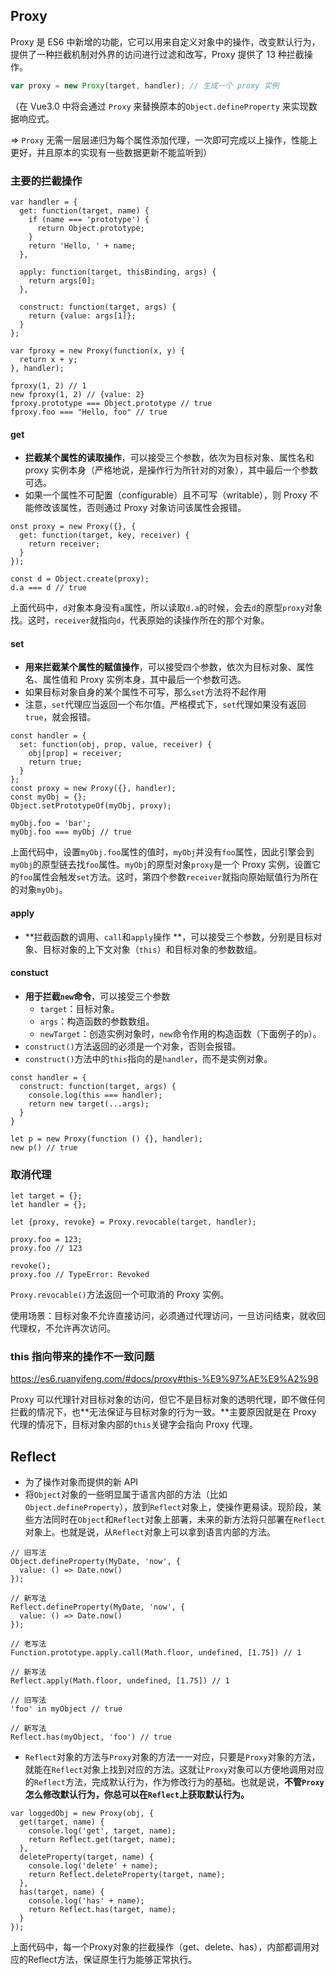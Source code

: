 ## Proxy

 Proxy 是 ES6 中新增的功能，它可以用来自定义对象中的操作，改变默认行为，提供了一种拦截机制对外界的访问进行过滤和改写，Proxy 提供了 13 种拦截操作。

```javascript
var proxy = new Proxy(target, handler); // 生成一个 proxy 实例
```

（在 Vue3.0 中将会通过 `Proxy` 来替换原本的`Object.defineProperty` 来实现数据响应式。

=> `Proxy` 无需一层层递归为每个属性添加代理，一次即可完成以上操作，性能上更好，并且原本的实现有一些数据更新不能监听到）



### 主要的拦截操作 

```
var handler = {
  get: function(target, name) {
    if (name === 'prototype') {
      return Object.prototype;
    }
    return 'Hello, ' + name;
  },

  apply: function(target, thisBinding, args) {
    return args[0];
  },

  construct: function(target, args) {
    return {value: args[1]};
  }
};

var fproxy = new Proxy(function(x, y) {
  return x + y;
}, handler);

fproxy(1, 2) // 1
new fproxy(1, 2) // {value: 2}
fproxy.prototype === Object.prototype // true
fproxy.foo === "Hello, foo" // true
```

#### get

- **拦截某个属性的读取操作**，可以接受三个参数，依次为目标对象、属性名和 proxy 实例本身（严格地说，是操作行为所针对的对象），其中最后一个参数可选。
- 如果一个属性不可配置（configurable）且不可写（writable），则 Proxy 不能修改该属性，否则通过 Proxy 对象访问该属性会报错。

```
onst proxy = new Proxy({}, {
  get: function(target, key, receiver) {
    return receiver;
  }
});

const d = Object.create(proxy);
d.a === d // true
```

上面代码中，`d`对象本身没有`a`属性，所以读取`d.a`的时候，会去`d`的原型`proxy`对象找。这时，`receiver`就指向`d`，代表原始的读操作所在的那个对象。

#### set

- **用来拦截某个属性的赋值操作**，可以接受四个参数，依次为目标对象、属性名、属性值和 Proxy 实例本身，其中最后一个参数可选。
- 如果目标对象自身的某个属性不可写，那么`set`方法将不起作用
- 注意，`set`代理应当返回一个布尔值。严格模式下，`set`代理如果没有返回`true`，就会报错。

```
const handler = {
  set: function(obj, prop, value, receiver) {
    obj[prop] = receiver;
    return true;
  }
};
const proxy = new Proxy({}, handler);
const myObj = {};
Object.setPrototypeOf(myObj, proxy);

myObj.foo = 'bar';
myObj.foo === myObj // true
```

上面代码中，设置`myObj.foo`属性的值时，`myObj`并没有`foo`属性，因此引擎会到`myObj`的原型链去找`foo`属性。`myObj`的原型对象`proxy`是一个 Proxy 实例，设置它的`foo`属性会触发`set`方法。这时，第四个参数`receiver`就指向原始赋值行为所在的对象`myObj`。

#### apply

- **拦截函数的调用、`call`和`apply`操作 **，可以接受三个参数，分别是目标对象、目标对象的上下文对象（`this`）和目标对象的参数数组。

#### constuct

- **用于拦截`new`命令**，可以接受三个参数
  - `target`：目标对象。
  - `args`：构造函数的参数数组。
  - `newTarget`：创造实例对象时，`new`命令作用的构造函数（下面例子的`p`）。
- `construct()`方法返回的必须是一个对象，否则会报错。
- `construct()`方法中的`this`指向的是`handler`，而不是实例对象。

```
const handler = {
  construct: function(target, args) {
    console.log(this === handler);
    return new target(...args);
  }
}

let p = new Proxy(function () {}, handler);
new p() // true
```



### 取消代理

```
let target = {};
let handler = {};

let {proxy, revoke} = Proxy.revocable(target, handler);

proxy.foo = 123;
proxy.foo // 123

revoke();
proxy.foo // TypeError: Revoked
```

`Proxy.revocable()`方法返回一个可取消的 Proxy 实例。

使用场景：目标对象不允许直接访问，必须通过代理访问，一旦访问结束，就收回代理权，不允许再次访问。



### this 指向带来的操作不一致问题

https://es6.ruanyifeng.com/#docs/proxy#this-%E9%97%AE%E9%A2%98

Proxy 可以代理针对目标对象的访问，但它不是目标对象的透明代理，即不做任何拦截的情况下，也**无法保证与目标对象的行为一致。**主要原因就是在 Proxy 代理的情况下，目标对象内部的`this`关键字会指向 Proxy 代理。



## Reflect

- 为了操作对象而提供的新 API
-  将`Object`对象的一些明显属于语言内部的方法（比如`Object.defineProperty`），放到`Reflect`对象上，使操作更易读。现阶段，某些方法同时在`Object`和`Reflect`对象上部署，未来的新方法将只部署在`Reflect`对象上。也就是说，从`Reflect`对象上可以拿到语言内部的方法。

```
// 旧写法
Object.defineProperty(MyDate, 'now', {
  value: () => Date.now()
});

// 新写法
Reflect.defineProperty(MyDate, 'now', {
  value: () => Date.now()
});

// 老写法
Function.prototype.apply.call(Math.floor, undefined, [1.75]) // 1

// 新写法
Reflect.apply(Math.floor, undefined, [1.75]) // 1

// 旧写法
'foo' in myObject // true

// 新写法
Reflect.has(myObject, 'foo') // true
```

- `Reflect`对象的方法与`Proxy`对象的方法一一对应，只要是`Proxy`对象的方法，就能在`Reflect`对象上找到对应的方法。这就让`Proxy`对象可以方便地调用对应的`Reflect`方法，完成默认行为，作为修改行为的基础。也就是说，**不管`Proxy`怎么修改默认行为，你总可以在`Reflect`上获取默认行为。**

```
var loggedObj = new Proxy(obj, {
  get(target, name) {
    console.log('get', target, name);
    return Reflect.get(target, name);
  },
  deleteProperty(target, name) {
    console.log('delete' + name);
    return Reflect.deleteProperty(target, name);
  },
  has(target, name) {
    console.log('has' + name);
    return Reflect.has(target, name);
  }
});
```

上面代码中，每一个Proxy对象的拦截操作（get、delete、has），内部都调用对应的Reflect方法，保证原生行为能够正常执行。